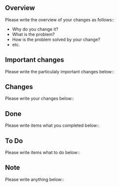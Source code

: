 ## Overview

Please write the overview of your changes as follows::

- Why do you change it?
- What is the problem?
- How is the problem solved by your change?
- etc.

## Important changes

Please write the particulaly important changes below::

## Changes

Please write your changes below::

## Done

Please write items what you completed below::

## To Do

Please write items what to do below::

## Note

Please write anything below::
